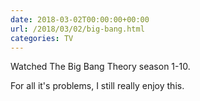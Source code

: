 ```yaml
---
date: 2018-03-02T00:00:00+00:00
url: /2018/03/02/big-bang.html
categories: TV
---
```

Watched The Big Bang Theory season 1-10.

For all it's problems, I still really enjoy this.


